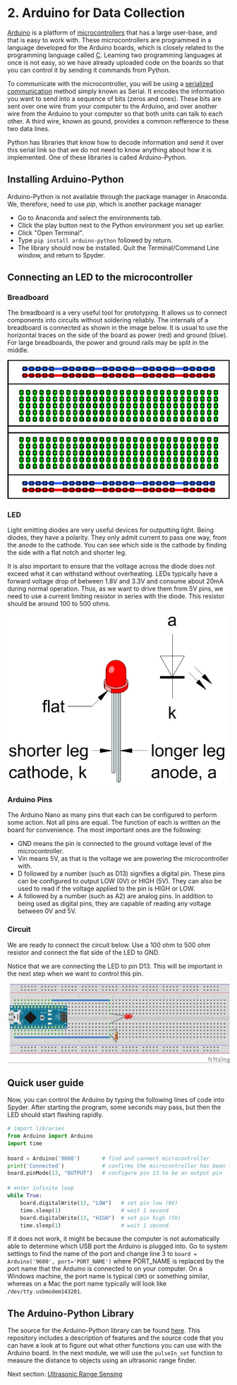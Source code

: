 
# 2. Arduino for Data Collection

[Arduino](https://www.arduino.cc) is a platform of [microcontrollers](https://en.wikipedia.org/wiki/Microcontroller) that has a large user-base, and that is easy to work with. These microcontrollers are programmed in a language developed for the Arduino boards, which is closely related to the programming language called [C](https://en.wikipedia.org/wiki/C_(programming_language)). Learning two programming languages at once is not easy, so we have already uploaded code on the boards so that you can control it by sending it commands from Python.

To communicate with the microcontroller, you will be using a [serialized communication](https://en.wikipedia.org/wiki/Serial_communication) method simply known as Serial. It encodes the information you want to send into a sequence of bits (zeros and ones). These bits are sent over one wire from your computer to the Arduino, and over another wire from the Arduino to your computer so that both units can talk to each other. A third wire, known as gound, provides a common refference to these two data lines.

Python has libraries that know how to decode information and send it over this serial link so that we do not need to know anything about how it is implemented. One of these libraries is called Arduino-Python.

## Installing Arduino-Python
Arduino-Python is not available through the package manager in Anaconda. We, therefore, need to use _pip_, which is another package manager
 - Go to Anaconda and select the environments tab.
 - Click the play button next to the Python environment you set up earlier.
 - Click "Open Terminal".
 - Type `pip install arduino-python` followed by return.
 - The library should now be installed. Quit the Terminal/Command Line window, and return to Spyder.

## Connecting an LED to the microcontroller
### Breadboard
The breadboard is a very useful tool for prototyping. It allows us to connect components into circuits without soldering reliably. The internals of a breadboard is connected as shown in the image below. It is usual to use the horizontal traces on the side of the board as power (red) and ground (blue). For large breadboards, the power and ground rails may be split in the middle.

![](Images/breadboard.png)

### LED
Light emitting diodes are very useful devices for outputting light. Being diodes, they have a polarity. They only admit current to pass one way, from the anode to the cathode. You can see which side is the cathode by finding the side with a flat notch and shorter leg.

It is also important to ensure that the voltage across the diode does not exceed what it can withstand without overheating. LEDs typically have a forward voltage drop of between 1.8V and 3.3V and consume about 20mA during normal operation. Thus, as we want to drive them from 5V pins, we need to use a current limiting resistor in series with the diode. This resistor should be around 100 to 500 ohms.

![](Images/led.jpg)

### Arduino Pins
The Arduino Nano as many pins that each can be configured to perform some action. Not all pins are equal. The function of each is written on the board for convenience. The most important ones are the following:
- GND means the pin is connected to the ground voltage level of the microcontroller.
- Vin means 5V, as that is the voltage we are powering the microcontroller with.
- D followed by a number (such as D13) signifies a digital pin. These pins can be configured to output LOW (0V) or HIGH (5V). They can also be used to read if the voltage applied to the pin is HIGH or LOW.
- A followed by a number (such as A2) are analog pins. In addition to being used as digital pins, they are capable of reading any voltage between 0V and 5V.


### Circuit
We are ready to connect the circuit below. Use a 100 ohm to 500 ohm resistor and connect the flat side of the LED to GND.

Notice that we are connecting the LED to pin D13. This will be important in the next step when we want to control this pin.

![](Images/led_on_breadboard.jpg)

## Quick user guide
Now, you can control the Arduino by typing the following lines of code into Spyder. After starting the program, some seconds may pass, but then the LED should start flashing rapidly.

```python
# import libraries
from Arduino import Arduino
import time

board = Arduino('9600')       # find and connect microcontroller
print('Connected')            # confirms the microcontroller has been found
board.pinMode(13, "OUTPUT")   # configure pin 13 to be an output pin

# enter infinite loop
while True:
    board.digitalWrite(13, "LOW")   # set pin low (0V)
    time.sleep(1)                   # wait 1 second
    board.digitalWrite(13, "HIGH")  # set pin high (5V)
    time.sleep(1)                   # wait 1 second
```

If it does not work, it might be because the computer is not automatically able to determine which USB port the Arduino is plugged into. Go to system settings to find the name of the port and change line 3 to `board = Arduino('9600', port='PORT_NAME')` where PORT_NAME is replaced by the port name that the Arduino is connected to on your computer. On a Windows machine, the port name is typical `COM3` or something similar, whereas on a Mac the port name typically will look like `/dev/tty.usbmodem143201`.

## The Arduino-Python Library
The source for the Arduino-Python library can be found [here](https://github.com/thearn/Python-Arduino-Command-API). This repository includes a description of features and the source code that you can have a look at to figure out what other functions you can use with the Arduino board. In the next module, we will use the `pulseIn_set` function to measure the distance to objects using an ultrasonic range finder.

Next section: [Ultrasonic Range Sensing](/3.%20Ultrasonic%20Range%20Sensing/)
